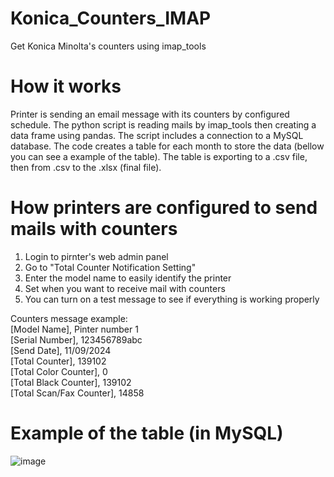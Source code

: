 # Konica_Counters_IMAP
Get Konica Minolta's counters using imap_tools

# How it works
Printer is sending an email message with its counters by configured schedule. The python script is reading mails by imap_tools then creating a data frame using pandas. The script includes a connection to a MySQL database. The code creates a table for each month to store the data (bellow you can see a example of the table). The table is exporting to a .csv file, then from .csv to the .xlsx (final file).

# How printers are configured to send mails with counters
1. Login to pirnter's web admin panel
2. Go to "Total Counter Notification Setting"
3. Enter the model name to easily identify the printer
4. Set when you want to receive mail with counters
5. You can turn on a test message to see if everything is working properly

Counters message example: <br />
[Model Name], Pinter number 1 <br />
[Serial Number], 123456789abc <br />
[Send Date], 11/09/2024 <br />
[Total Counter], 139102 <br />
[Total Color Counter], 0 <br />
[Total Black Counter], 139102 <br />
[Total Scan/Fax Counter], 14858

# Example of the table (in MySQL)

![image](https://github.com/user-attachments/assets/323362ce-c2c7-4e9f-b14d-67a6bf91733a)
